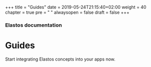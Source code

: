 +++
title = "Guides"
date = 2019-05-24T21:15:40+02:00
weight = 40
chapter = true
pre = "<i class='fa fa-folder-open'></i> "
alwaysopen = false
draft = false
+++

### Elastos documentation

# Guides

Start integrating Elastos concepts into your apps now.